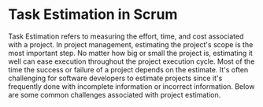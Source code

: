# Task Estimation in Scrum
Task Estimation refers to measuring the effort, time, and cost associated with a project. In project management, estimating the project's scope is the most important step. No matter how big or small the project is, estimating it well can ease execution throughout the project execution cycle. Most of the time the success or failure of a project depends on the estimate. It's often challenging for software developers to estimate projects since it's frequently done with incomplete information or incorrect information. Below are some common challenges associated with project estimation.
